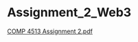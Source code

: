 # Assignment_2_Web3


[COMP 4513 Assignment 2.pdf](https://github.com/Shreshthk1/Assignment_2_Web3/files/11130758/COMP.4513.Assignment.2.pdf)
